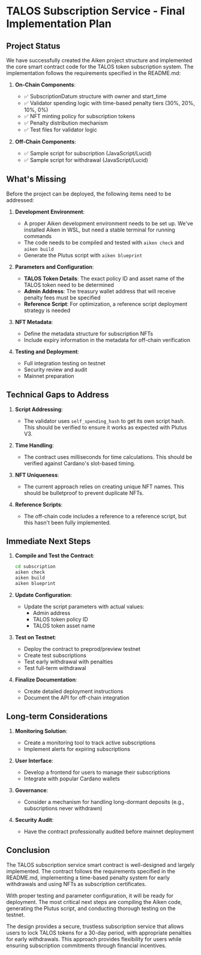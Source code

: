 # TALOS Subscription Service - Final Implementation Plan

## Project Status

We have successfully created the Aiken project structure and implemented the core smart contract code for the TALOS token subscription system. The implementation follows the requirements specified in the README.md:

1. **On-Chain Components**:
   - ✅ SubscriptionDatum structure with owner and start_time
   - ✅ Validator spending logic with time-based penalty tiers (30%, 20%, 10%, 0%)
   - ✅ NFT minting policy for subscription tokens
   - ✅ Penalty distribution mechanism
   - ✅ Test files for validator logic

2. **Off-Chain Components**:
   - ✅ Sample script for subscription (JavaScript/Lucid)
   - ✅ Sample script for withdrawal (JavaScript/Lucid)

## What's Missing

Before the project can be deployed, the following items need to be addressed:

1. **Development Environment**:
   - A proper Aiken development environment needs to be set up. We've installed Aiken in WSL, but need a stable terminal for running commands
   - The code needs to be compiled and tested with `aiken check` and `aiken build`
   - Generate the Plutus script with `aiken blueprint`

2. **Parameters and Configuration**:
   - **TALOS Token Details**: The exact policy ID and asset name of the TALOS token need to be determined
   - **Admin Address**: The treasury wallet address that will receive penalty fees must be specified
   - **Reference Script**: For optimization, a reference script deployment strategy is needed

3. **NFT Metadata**:
   - Define the metadata structure for subscription NFTs
   - Include expiry information in the metadata for off-chain verification

4. **Testing and Deployment**:
   - Full integration testing on testnet
   - Security review and audit
   - Mainnet preparation

## Technical Gaps to Address

1. **Script Addressing**:
   - The validator uses `self_spending_hash` to get its own script hash. This should be verified to ensure it works as expected with Plutus V3.

2. **Time Handling**:
   - The contract uses milliseconds for time calculations. This should be verified against Cardano's slot-based timing.

3. **NFT Uniqueness**:
   - The current approach relies on creating unique NFT names. This should be bulletproof to prevent duplicate NFTs.

4. **Reference Scripts**:
   - The off-chain code includes a reference to a reference script, but this hasn't been fully implemented.

## Immediate Next Steps

1. **Compile and Test the Contract**:
   ```bash
   cd subscription
   aiken check
   aiken build
   aiken blueprint
   ```

2. **Update Configuration**:
   - Update the script parameters with actual values:
     - Admin address
     - TALOS token policy ID
     - TALOS token asset name

3. **Test on Testnet**:
   - Deploy the contract to preprod/preview testnet
   - Create test subscriptions
   - Test early withdrawal with penalties
   - Test full-term withdrawal

4. **Finalize Documentation**:
   - Create detailed deployment instructions
   - Document the API for off-chain integration

## Long-term Considerations

1. **Monitoring Solution**:
   - Create a monitoring tool to track active subscriptions
   - Implement alerts for expiring subscriptions

2. **User Interface**:
   - Develop a frontend for users to manage their subscriptions
   - Integrate with popular Cardano wallets

3. **Governance**:
   - Consider a mechanism for handling long-dormant deposits (e.g., subscriptions never withdrawn)

4. **Security Audit**:
   - Have the contract professionally audited before mainnet deployment

## Conclusion

The TALOS subscription service smart contract is well-designed and largely implemented. The contract follows the requirements specified in the README.md, implementing a time-based penalty system for early withdrawals and using NFTs as subscription certificates. 

With proper testing and parameter configuration, it will be ready for deployment. The most critical next steps are compiling the Aiken code, generating the Plutus script, and conducting thorough testing on the testnet.

The design provides a secure, trustless subscription service that allows users to lock TALOS tokens for a 30-day period, with appropriate penalties for early withdrawals. This approach provides flexibility for users while ensuring subscription commitments through financial incentives. 